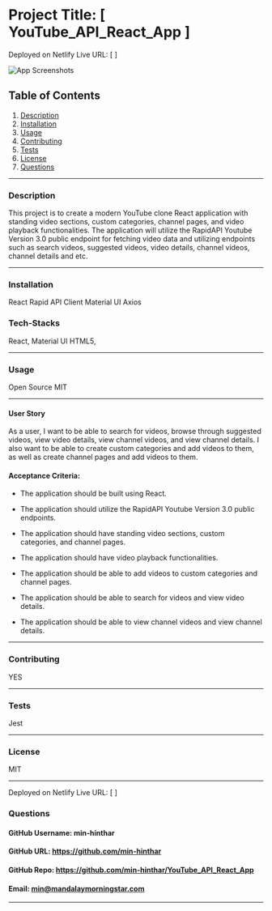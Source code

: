# Project Title: [ YouTube_API_React_App ]

Deployed on Netlify Live URL: [ ]

![App Screenshots](./client/src/assets/minJourney_1.jpeg)

## Table of Contents
1. [Description](#description)
2. [Installation](#installation)
3. [Usage](#usage)
4. [Contributing](#contributing)
5. [Tests](#tests)
6. [License](#license)
7. [Questions](#questions)

-----

### Description 
This project is to create a modern YouTube clone React application with standing video sections, custom categories, channel pages, and video playback functionalities. The application will utilize the RapidAPI Youtube Version 3.0 public endpoint for fetching video data and utilizing endpoints such as search videos, suggested videos, video details, channel videos, channel details and etc.


-----

### Installation
React
Rapid API Client
Material UI
Axios


### Tech-Stacks
React,
Material UI
HTML5,

-----

### Usage 

Open Source MIT

-----

#### User Story

As a user, I want to be able to search for videos, browse through suggested videos, view video details, view channel videos, and view channel details. I also want to be able to create custom categories and add videos to them, as well as create channel pages and add videos to them.


#### Acceptance Criteria:

- The application should be built using React.

- The application should utilize the RapidAPI Youtube Version 3.0 public endpoints.

- The application should have standing video sections, custom categories, and channel pages.

- The application should have video playback functionalities.

- The application should be able to add videos to custom categories and channel pages.

- The application should be able to search for videos and view video details.

- The application should be able to view channel videos and view channel details.

-----

### Contributing 
YES 

-----

### Tests 
Jest

-----

### License 
MIT 

-----

Deployed on Netlify Live URL: [ ]

### Questions 

#### GitHub Username: min-hinthar 

#### GitHub URL: https://github.com/min-hinthar

#### GitHub Repo: https://github.com/min-hinthar/YouTube_API_React_App

#### Email: min@mandalaymorningstar.com

-----
